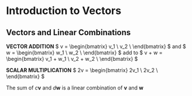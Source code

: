 # Introduction to Vectors

## Vectors and Linear Combinations

**VECTOR ADDITION** $
v =
\begin{bmatrix}
v_1 \\
v_2 \\
\end{bmatrix}
$ and $
w =
\begin{bmatrix}
w_1 \\
w_2 \\
\end{bmatrix}
$ add to $
v + w = \begin{bmatrix}
v_1 + w_1 \\
v_2 + w_2 \\
\end{bmatrix}
$

**SCALAR MULTIPLICATION** $
2v =
\begin{bmatrix}
2v_1 \\
2v_2 \\
\end{bmatrix}
$

The sum of $c\textbf{v}$ and $d\textbf{w}$ is a linear combination of $\textbf{v}$ and $\textbf{w}$
